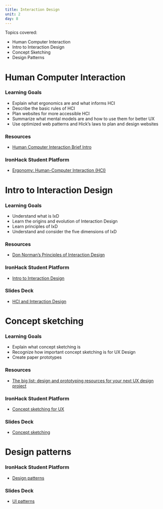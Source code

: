 ```yaml
---
title: Interaction Design
unit: 2
day: 8
---
```


Topics covered:

- Human Computer Interaction
- Intro to Interaction Design
- Concept Sketching
- Design Patterns

# Human Computer Interaction

### Learning Goals
- Explain what ergonomics are and what informs HCI
- Describe the basic rules of HCI
- Plan websites for more accessible HCI
- Summarize what mental models are and how to use them for better UX
- Use optimized web patterns and Hick’s laws to plan and design websites

### Resources
- [Human Computer Interaction Brief Intro](https://www.interaction-design.org/literature/book/the-encyclopedia-of-human-computer-interaction-2nd-ed/human-computer-interaction-brief-intro)

### IronHack Student Platform
- [Ergonomy: Human-Computer Interaction (HCI)](http://learn.ironhack.com/#/learning_unit/7041)


# Intro to Interaction Design
### Learning Goals
- Understand what is IxD
- Learn the origins and evolution of Interaction Design
- Learn principles of IxD
- Understand and consider the five dimensions of IxD

### Resources
- [Don Norman’s Principles of Interaction Design](https://medium.com/@sachinrekhi/don-normans-principles-of-interaction-design-51025a2c0f33)

### IronHack Student Platform
- [Intro to Interaction Design](http://learn.ironhack.com/#/learning_unit/7042)

### Slides Deck
- [HCI and Interaction Design](https://drive.google.com/open?id=1jvse-4uQ0UDNRJkWTbfl8M0uTS09U3x_jdHHhws2GqQ)


# Concept sketching
### Learning Goals
- Explain what concept sketching is
- Recognize how important concept sketching is for UX Design
- Create paper prototypes

### Resources
- [The big list: design and prototyping resources for your next UX design project](https://www.invisionapp.com/blog/the-big-list-40-rock-solid-design-prototyping-resources/)

### IronHack Student Platform
- [Concept sketching for UX](http://learn.ironhack.com/#/learning_unit/7044)

### Slides Deck
- [Concept sketching](https://drive.google.com/open?id=1YC9OLPyZ-cELTRisouBQMEYaqA-rB1GXHgzpV396HfQ)

# Design patterns

### IronHack Student Platform
- [Design patterns](http://learn.ironhack.com/#/learning_unit/7043)

### Slides Deck
- [UI patterns](https://drive.google.com/open?id=1l0ADnZg4AkS13AquQYcFmQCqvbmjaJgqRhWAJVmGLOY)
